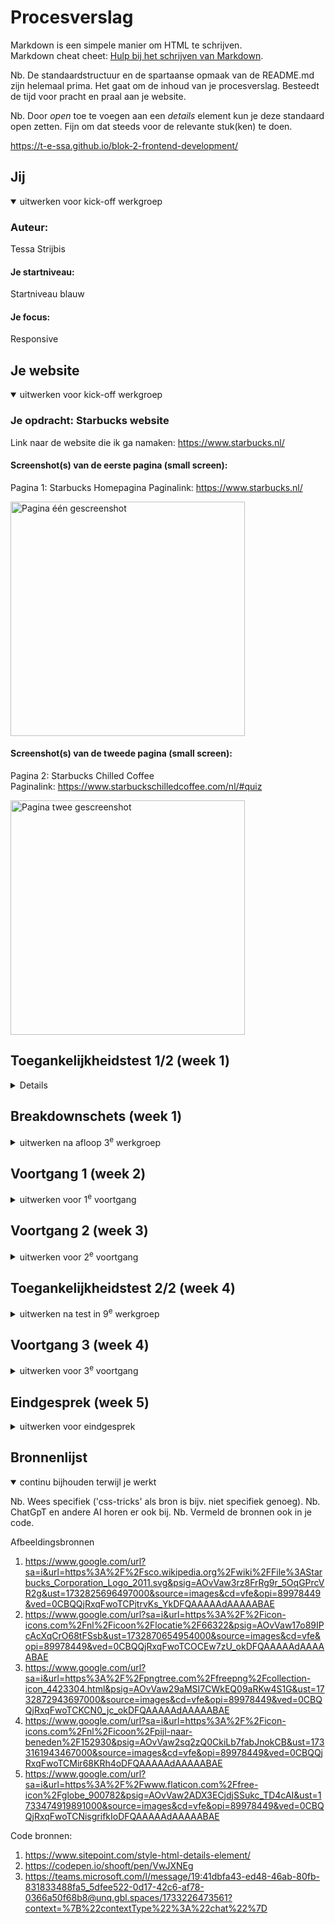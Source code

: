 # Procesverslag
Markdown is een simpele manier om HTML te schrijven.  
Markdown cheat cheet: [Hulp bij het schrijven van Markdown](https://github.com/adam-p/markdown-here/wiki/Markdown-Cheatsheet).

Nb. De standaardstructuur en de spartaanse opmaak van de README.md zijn helemaal prima. Het gaat om de inhoud van je procesverslag. Besteedt de tijd voor pracht en praal aan je website.

Nb. Door *open* toe te voegen aan een *details* element kun je deze standaard open zetten. Fijn om dat steeds voor de relevante stuk(ken) te doen.

https://t-e-ssa.github.io/blok-2-frontend-development/



## Jij

<details open>
  <summary>uitwerken voor kick-off werkgroep</summary>

  ### Auteur:
  Tessa Strijbis

  #### Je startniveau:
  Startniveau blauw

  #### Je focus:
  Responsive
 
</details>





## Je website

<details open>
  <summary>uitwerken voor kick-off werkgroep</summary>

  ### Je opdracht: Starbucks website
  Link naar de website die ik ga namaken: https://www.starbucks.nl/

  #### Screenshot(s) van de eerste pagina (small screen): 
  Pagina 1: Starbucks Homepagina 
  Paginalink: https://www.starbucks.nl/

  <img src="readme-images/pagina_1.png" width="375px" alt="Pagina één gescreenshot">
  
  
  #### Screenshot(s) van de tweede pagina (small screen):
  Pagina 2: Starbucks Chilled Coffee   
  Paginalink: https://www.starbuckschilledcoffee.com/nl/#quiz

  <img src="readme-images/pagina_2.png" width="375px" alt="Pagina twee gescreenshot">
</details>



## Toegankelijkheidstest 1/2 (week 1)

<details>
  Website starbucks.nl
Test 1 door Tessa Strijbis

**Content**
1.	Duidelijk taalgebruik en vermijd stijlfiguren, idiomen en ingewikkelde metaforen.
2.	Zorg ervoor dat de inhoud van knoppen, links en labels (in formulieren) uniek en beschrijvend zijn. 

Opmerkingen - Content
Op de site van Starbucks op een “Nederlandse” versie worden soms ook Engelse termen gebruikt. Dit is bijvoorbeeld terug te zien in de hoofdnavigatie bovenaan de pagina, waarbij de volgende onderdelen staan: Menu, Our Coffees, Bezorging, Verantwoordelijkheid, Carrière, Studentenkorting.

Bij het zoeken naar een locatie waar de klant met zijn/haar studentenkaart 20% korting krijgt op één drankje of één food item naar keuze, staan de vestigingen niet op alfabetische volgorde gerangschikt en moet de klant alle vestigingen afgaan om de juiste te kunnen vinden. Sorteren of filteren is hierbij ook niet mogelijk. 

Het taalgebruik verder is over het algemeen niet lastig verwoord en erg duidelijk. 
Wel staan er op de pagina “Onze koffie” veel knoppen die niet direct aangeven waar ze naar toe wijzen. De knoppen hebben dan bijvoorbeeld de namen “Medium Roasts” of “Blonde Roasts”.


**Global code**
1.	Valideer uw HTML.
2.	Gebruik een lang-attribuut op het HTML-element.
3.	Geef elke pagina een unieke titel.
4.	Zorg ervoor dat viewport-zoom niet is uitgeschakeld.

Opmerkingen – Global code
Bij het valideren komen er heel veel info’s, waarschuwingen en een aantal error’s in beeld. Ondanks dat de website goed functioneert, maakt dit het lastiger voor een screenreader om soepel door de website te gaan. Dit zou dus zeker verbeterd mogen worden.
Het HTML-element bevat inderdaad een lang-attribuut. Verder bevat elke pagina een unieke titel en de viewport-zoom is ingeschakeld. 


**Keyboard**
Het is belangrijk dat uw interface en content bediend en genavigeerd kunnen worden met behulp van een toetsenbord. Sommige mensen kunnen geen muis gebruiken of gebruiken andere ondersteunde technologieën die mogelijk niet toestaan om te zweven of nauwkeurig te klikken. 

1.	Zorg dat er een zichtbare focusstijl is voor interactieve elementen die worden genavigeerd (tab en shift + tab) via toetsenbordinvoer. 
2.	Controleer of de focusvolgorde van het toetsenbord overeenkomt met de visuele lay-out. 

Opmerkingen – Keyboard
De focusstijl voor interactieve elementen wordt aangegeven door een groene rand om de elementen heen. Dit is duidelijk zichtbaar.
De focusvolgorde komt over het algemeen overeen met de visuele lay-out, maar toch zijn er plekken die worden overgeslagen als het gaat om de site verkennen met het toetsenbord. Kijk bijvoorbeeld naar de pagina “Onze koffies”. Op deze pagina kom je met alleen het toetsenbord niet bij de knop “Bestel nu”, terwijl dat juist zo’n belangrijke knop is.

**Mobiel en aanraking**
Waar u op moet letten bij mobiele ervaringen. 
1.	Controleer of de site in elke gewenste richting kan worden gedraaid. 
2.	Horizontaal scrollen verwijderen.
3.	Zorg ervoor dat knop- en linkpictogrammen eenvoudig geactiveerd kunnen worden (grootte en positie).
4.	Zorg voor voldoende ruimte tussen interactieve items, zodat er een scrollgebied ontstaat. 

Opmerkingen – Mobiel en aanraking
De Starbucks site ondersteunt zowel portret- als landschapsweergave goed. Horizontaal scrollen is ook niet van toepassing bij de site. Verder zijn de knoppen op de site over het algemeen groot genoeg. De links daarentegen zouden wel extra ruimte mogen krijgen, zodat het voor de gebruiker makkelijker wordt om de juiste aan te kunnen klikken. Tot slot is de ruimte tussen de interactieve items voldoende. 


**Koppen**
Koptekstelementen (h1, h2, h3, etc.) helpen de inhoud van de pagina op te delen in gerelateerde “brokken” informatie. Ze zijn ongelooflijk belangrijk om mensen die ondersteunende technologie gebruiken te helpen de betekenis van een pagina of weergave te begrijpen.

1.	Gebruik kopteksten om inhoud te introduceren.
2.	Gebruik slechts één h1-element per pagina of weergave.
3.	Koptekstelementen moeten in een logische volgorde worden geschreven.
4.	Sla geen kopniveaus over. 

Opmerkingen – Koppen
Koppen worden goed gebruikt om inhoud te introduceren en de pagina’s hebben slechts één h1-element per pagina of weergave. De koppen volgen meestal een logische volgorde, maar soms worden sommige niveaus overgeslagen. Dan wordt er wel gebruik gemaakt van een h2 of een h4, maar dan is er nergens op die pagina een h3 gebruikt.


**Lijsten**
Lijstelementen laten mensen weten of een verzameling items gerelateerd is, of ze opeenvolgend zijn en hoeveel items er in de lijstgroepering aanwezig zijn.

1.	Gebruik lijstelementen (ol-, ul- en di-elementen) voor de lijstinhoud.

Opmerkingen – Lijsten
Lijsten worden meestal correct opgebouwd met ul- en ol-elementen. 


**Afbeeldingen**
Afbeeldingen zijn een veelvoorkomend onderdeel van de meeste websites. Zorg ervoor dat iedereen ervan kan genieten.
1.	Zorg ervoor dat alle img-elementen een alt-attribuut hebben.
2.	Zorg ervoor dat decoratieve afbeeldingen lege attribuutwaarden (null alt) gebruiken.
3.	Bied een tekstueel alternatief voor complexe afbeeldingen zoals grafieken, en kaarten.
4.	Voor afbeeldingen die tekst bevatten, zorg ervoor dat de alt-beschrijving de tekst van de afbeelding bevat.

Opmerkingen – Afbeeldingen
Niet alle afbeeldingen zijn voorzien van een alt-attribuut. Dit is wel erg belangrijk voor het gebruik van een screenreader. Verder heeft de kaart op de homepagina geen beschrijvende tekst die verteld wat er op die kaart te zien is.

**Media (Video en Audio)**
Media omvatten content zoals vooraf opgenomen en live audio en video.
1.	Zorg ervoor dat de media niet automatisch wordt afgespeeld.
2.	Controleer of alle media gepauzeerd kunnen worden.
3.	Video – Controleer of er ondertiteling aanwezig is.
4.	Audio – Controleer of er transcripties beschikbaar zijn.

Opmerking – Media
Bij de pagina “Verantwoordelijkheid” is goed te zien hoe media niet automatisch wordt afgespeeld en juist een play- en pauzeknop bevat, maar op de pagina “Starbucks Ready tot Drink” is te zien hoe media juist automatisch al afspeelt en hier is ook geen play- en pauzeknop aanwezig. Op de pagina “Verantwoordelijkheid is de video een link naar een YouTube video. Hierbij is ondertiteling aanwezig maar geen transcriptie. Als je kijkt naar de pagina “Starbucks Ready to Drink” is er helemaal ondertiteling aanwezig of transcriptie. Er wordt in deze video’s niet gesproken dus ondertiteling is hier geen noodzaak.


**Controles**
Bedieningselementen zijn interactie elementen, zoals koppelingen en knoppen, waarmee een gebruiker naar een bestemming kan navigeren of een actie kan uitvoeren.
1.	Gebruik het a-element voor links.
2.	Zorg ervoor dat links herkenbaar zijn als links.
3.	Zorg ervoor dat de besturingselementen de status :focus hebben.
4.	Gebruik het knopelement voor knoppen.
5.	Zorg voor skiplink en zorg ervoor dat deze zichtbaar is wanneer de focus erop staat.
6.	Identificeer links die een nieuwe tabblad of venster worden geopend. 

Opmerkingen – Controles
De links zijn correct weergegeven met a-elementen. De meeste links zijn duidelijk herkenbaar, alleen in de footer van de site is niet meteen duidelijk te zien dat sommige onderdelen ook links zijn. Besturingselementen hebben een focusstatus. Deze focusstatus zou wel eventueel iets consistenter worden toegepast. Verder zijn de knoppen correct weergegeven met button-elementen. Er is geen zichtbare skiplink aanwezig. Het toevoegen van een skiplink kan navigatie voor toetsenbord gebruikers sterk verbeteren. Als laatste worden links die in nieuwe tabbladen worden geopend niet altijd aangekondigd. 


**Verschijning**
Hoe de inhoud van uw website-app er in een bepaalde situatie uitziet.
1.	Controleer of de donkere en lichte modus worden ondersteund.
2.	Controleer of de modus met hoog contrast wordt ondersteund.
3.	Vergroot de tekstgrootte naar 200%.
4.	Zorg ervoor dat kleur niet de enige manier is om informatie over te brengen.

Opmerkingen – Verschijning
De site ondersteunt geen donkere modus en een hoog contrastmodus wordt niet volledig ondersteund. De tekst vergroten tot 200% zorgt er wel voor dat de lay-out grotendeels intact blijft. Er wordt op de site goed rekeningen mee gehouden dat kleur niet de enige manier is om informatie over te brengen.


**Animatie**
Content die beweegt, hetzij uit zichzelf, hetzij wanneer deze wordt geactiveerd door een persoon die een besturingselement activeert. 
1.	Zorg ervoor dat de animaties subtiel zijn en niet te veel opvallen. 
2.	Zorg voor een mechanisme om de achtergrondvideo te pauzeren.
3.	Zorg ervoor dat alle animaties voldoen aan de media query prefers-reduced-motion.

Opmerkingen – Animatie
De animaties zijn over het algemeen subtiel en niet erg afleidend. Er is zoals eerder als verteld niet overal een mogelijkheid om achtergrondvideo’s te pauzeren. Verder houdt de website geen rekening met de prefers-reduced-motion-instelling. 


**Kleurcontrast**
Kleurcontrast is de leesbaarheid van kleuren als ze naast en op elkaar worden geplaatst.
1.	Controleer het contrast voor alle tekst van normale grootte.
2.	Controleer het contrast voor alle grote tekst.
3.	Controleer het contrast voor alle pictogrammen.
4.	Controleer tekst die afbeeldingen of video overlapt.
5.	Controleer aangepaste :selectiekleuren.

Opmerkingen - Kleurcontrast
Het contrast van bijna alle tekst van normale grootte is voldoende. In de footer van de site staat onderaan wel tekst/links die een minder goed contrast hebben doordat die onderdelen een donkere kleur tekst hebben en de achtergrond is daar ook al donker van kleur. Het contrast voor alle grote tekst en pictogrammen is wel helemaal voldoende. Ook de tekst die afbeeldingen of video overlapt bevat voldoende contrast. Dit geld ook voor de aangepaste selectiekleuren.



  ### Bevindingen
  Conclusie van test 1


Taalgebruik
1.	Vermijd het gebruik van Engelse termen in een Nederlandse versie van de website.

Navigatie en toegankelijkheid
1.	Zorg ervoor dat vestigingen voor studentenkorting op alfabetische volgorde wordt weergegeven.
2.	Maak de knoppen op de pagina “Onze koffie” duidelijker door ze beschrijvend te maken.
3.	Voeg een zichtbare skiplink toe om navigatie voor toetsenbordgebruikers simpelere te maken.

Algemene code
1.	Verbeter de HTML-validatie door foutmeldingen en waarschuwingen aan te pakken.
2.	Zorg ervoor dat alle afbeeldingen een alt-attribuut hebben en dat eventuele decoratieve afbeeldingen een leeg alt-attribuut krijgen.

Toetsenbordbediening
1.	Verbeter de focusvolgorde, vooral op de pagina “Onze koffie”, zodat de belangrijkste knoppen toegankelijk zijn via toetsenbordbediening.

Besturingselementen en links
1.	Zorg ervoor dat links meer ruimte krijgen zodat ze makkelijker aanklikbaar zijn op mobiele apparaten.
2.	Maak alle links in de footer van de site duidelijk leesbaar en herkenbaar.
3.	Zorg ervoor dat alle links die een nieuw tabblad openen goed worden aangeduid.

Koppen en lijsten
1.	Zorg ervoor dat knoppen op de pagina’s in een logische volgorde worden gebruikt, zonder niveaus over te slaan. 

Media
1.	Zorg ervoor dat op alle pagina’s media niet automatisch afspeelt, en dat er pauze- en afspeelknoppen aanwezig zijn.
2.	Voeg waar nodig transcripties toe.
3.	Zorg ervoor dat de reduced-motion-instelling wordt toegepast op de site als de gebruiker dit heeft aangegeven.

Contrast 
1.	Ondersteun donkere modus en een hoog contrastmodus






**Conclusie screenreader van test 1**
De Nederlandse Starbucks-website heeft enkele toegankelijkheidsproblemen voor gebruikers van screenreaders. Veel link, zoals die naar promoties of seizoensgebonden items zijn afbeeldingen zonder alternatieve tekst, wat verwarrend kan zijn. Ook missen sommige knoppen, zoals voor bestellen, belangrijke beschrijvingen, wat het navigeren moeilijker maakt. Door alternatieve tekst toe te voegen en knoppen duidelijker te labelen, kan de website gebruiksvriendelijk worden voor alle bezoekers. 

  
</details>



## Breakdownschets (week 1)

<details>
  <summary>uitwerken na afloop 3<sup>e</sup> werkgroep</summary>

  ### de hele pagina: 
  <img src="readme-images/breakdown_schets-pagina_1.png" width="375px" alt="breakdown van de gehele eerste pagina">
  <img src="readme-images/breakdown_schets-pagina_2.png" width="375px" alt="breakdown van de gehele tweede pagina">

  ### dynamisch deel (bijv menu): 
  <img src="readme-images/breakdown_schets-menu.png" width="375px" alt="breakdown van een menu">

</details>





## Voortgang 1 (week 2)

<details>
  <summary>uitwerken voor 1<sup>e</sup> voortgang</summary>


  ### Stand van zaken

  Bij het eerste gesprek had ik voornamelijk dat ik zat te twijfelen tussen of een kopje nou een h2, h3 of een h4 element moest zijn. Uit dat feedback gesprek haalde ik veel goeie dingen, zodat ik gelijk goed kon gaan bouwen op mijn html structuur.

</details>





## Voortgang 2 (week 3)

<details>
  <summary>uitwerken voor 2<sup>e</sup> voortgang</summary>

  ### Stand van zaken
  Vragen die ik had tijdens dit feedback gesprek
- Gebruik ik te veel classes?
- Hoe voeg ik het logo in menubalk opengeklapt toe?
- Hoe krijg ik de link + button in het midden van de groene container op pagina 2.

  

</details>





## Toegankelijkheidstest 2/2 (week 4)

<details>
  <summary>uitwerken na test in 9<sup>e</sup> werkgroep</summary>

  ### Bevindingen
  Naam: Tessa Strijbis
  Test: 2
 
Content
Duidelijk taalgebruik
Unieke beschrijving knoppen
 
Opmerkingen content
Mijn site bevat volledig correct Nederlands. Alle tekst is geformuleerd in normale Nederlands zinnen.
De knoppen bevatten allemaal duidelijke call-to-actions die de gebruiker precies verteld wat hij/zij moet doen
 
 
Global code
Valideer uw html
Gebruik een lang-attribuut op het html element
Geef elke pagina een unieke titel
Zorg ervoor dat viewport-zoom niet is uitgeschakeld
 
Opmerkingen global code
De code bevat geen errors.
De lang van mijn site is ingesteld op NL.
Alle pagina’s bevatten een unieke titel die omschrijft wat er op de bewuste pagina te vinden is.
Op telefoon is inzoomen mogelijk. De viewport staat dus aan.
 
Toetsenbord
Zorg voor een duidelijke stijl bij interactieve elementen waarnaar wordt genavigeerd
Zorg ervoor dat de focus volgorde overeenkomt met de beeld indeling.
 
Opmerkingen toetsenbord
Het is duidelijk welk element geselecteerd is door middel van een blauwe omlijning.
De volgorde van de focus komt overeen met de volgorde van de content op de pagina.
 
Mobiel en aanraking
Bekijk of de site gedraaid kan worden
Verwijder horizontaal scrollen
Zorg ervoor dat knoppen en links makkelijk gebruikt kunnen worden (grootte en positie)
Zorg voor genoeg witruimte tussen interactieve elementen voor scroll ruimte
 
Opmerkingen mobiel en aanraking
De site kam gedraaid worden en blijft volledig functioneel.
Horizontaal scrollen is niet mogelijk op mijn site.
Alle knoppen zijn duidelijk vormgegeven en goed klikbaar.
Over de gehele site is genoeg witruimte om te kunnen scrollen door de pagina.
 
Headings
Gebruik header elementen om nieuwe content te introduceren
Gebruik maar één h1 element per pagina
Header elementen moeten in een logische volgorde worden geschreven
Sla geen heading levels over
 
Opmerkingen headings
Alle nieuwe content word geïntroduceerd met een header element.
Allebei mijn pagina’s bevatten maar 1 h1 tag.
De volgorde van de header elementen op mijn pagina zijn logisch en lopen op volgorde.
Er is geen header level overgeslagen.
 
Lists
Maak gebruik van de elementen ol, ul en dl voor content die in een lijst hoort
 
Opmerkingen lists
Op mijn site is meerdere keren gebruik gemaakt van een ul
 
Images
Zorg ervoor dat alle img elementen een alt attribuut hebben
Zorg ervoor dat alle decoratieve img een null alt attribuut hebben
Bied een tekst alternatief voor grote img zoals grafieken en kaarten
Voor een img met tekst, zorg ervoor dat de alt omschrijving de tekst bevat
 
Opmerkingen images
Ik heb aan iedere foto een alt tag toegevoegd.
De site maakt geen gebruik van decoratieve foto’s.
De site bevat één kaart, deze bevat geen alternatief.
De alt tags bevatten een gepaste omschrijving voor bij de foto.
 
Media (video and audio)
Zorg ervoor dat media niet automatisch afspeelt
Zorg ervoor dat alle media gepauzeerd kan worden
Zorg voor ondertiteling bij video’s
Zorg voor transcripties bij geluid
 
Opmerkingen media (video en audio)
Mijn site bevat één video, deze staat standaard gepauzeerd en moet aangezet worden door de gebruiker.
De media kan gepauzeerd worden.
De video bevat geen geluid en dus ook geen ondertiteling.
De site bevat geen geluiden.
 
Controls
Gebruik een a element voor links
Zorg ervoor dat links herkenbaar zijn als links
Zorg ervoor dat controls de staat :focus hebben
Gebruik het button element voor knoppen
Zorg voor een skip link en zorg dat deze zichtbaar is wanneer gefocust
Identificeer links die geopend worden in een nieuwe tab of venster worden geopend.
 
Opmerkingen controls
Alle links bestaan uit een een a element.
Alle links op mijn pagina zijn vormgegeven op een manier dat deze herkent kunnen worden als links.
Er zijn geen extra focus states toegevoegd.
Alle knoppen bestaan uit een button element.
Er is geen skip link aanwezig op mijn pagina.
De links die naar een andere pagina leiden zijn duidelijk vormgegeven.
 
Apprearance
Kijk of light- en dark mode worden ondersteund
Bekijk of de hoge contrast modus wordt ondersteund
Zet de tekst grootte op 200%
Zorg ervoor dat informatie niet alleen wordt overgebracht via kleur


Opmerkingen appearance
De site bevat een light- en darkmode die verandert op basis van de gebruikers voorkeur.
Er is geen bijzondere ondersteuning voor high contrast.
De grootte van de tekst op mijn site schaalt mee met de voorkeur van de gebruiker.
De informatie wordt ook met vormen en grootte ondersteund.
 
Animation
Zorg ervoor dat animaties subtiel zijn en niet te druk
Zorg voor een mechanisme om achtergrond videos te pauzeren
Zorg ervoor dat alle animaties voldoen aan mediaquery voorkeur reduced motion
 
Opmerkingen animation
De site maakt geen gebruik van animaties.
De site maakt geen gebruik van animaties.
Er zijn geen animaties en ik heb dus ook niks gedaan met reduced motion.
 
Color contrast
Bekijk het contrast voor alle normale teksten
Bekijk het contrast voor alle grote teksten
Bekijk het contrast voor alle iconen
Bekijk tekst die fotos of videos overlapt
Bekijk aangepaste selectie kleuren
 
Opmerkingen color contrast
Alle tekst is zwart met witte achtergrond en in darkmodus is dit andersom.
Alle grotere teksten is zwart met witte achtergrond en in darkmodus is dit andersom.
Alle iconen hebben een goed contrast en zijn daardoor goed zichtbaar.
De tekst die over afbeeldingen loopt is goed zichtbaar door de lichte tekst op de donkere achtergrond.
De tekst word blauw indien deze geselecteerd is.
  
</details>





## Voortgang 3 (week 4)

<details>
  <summary>uitwerken voor 3<sup>e</sup> voortgang</summary>

  ### Stand van zaken
  Bij de feedback had ik een aantal vragen
  - Hoe zet ik de knoppen van carrousel 2 op de goede plek?
  - Hoe voeg je 2 dezelfde code toe in javascript, maar zodat het niet dubbel in de code staat?
  - Hoe kan ik de bekijk knop op de goeie plek zetten bij carrousel 1?

</details>





## Eindgesprek (week 5)

<details>
  <summary>uitwerken voor eindgesprek</summary>

  ### Je uitkomst - karakteristiek screenshots:
  <img src="readme-images/screencapture-t-e-ssa-github-io-blok-2-frontend-development-2024-12-09-21_26_23.pdfscreencapture-t-e-ssa-github-io-blok-2-frontend-development-2024-12-09-21_26_23.pdf" width="375px" alt="uitomst opdracht 1">

  <img src="readme-images/screencapture-t-e-ssa-github-io-blok-2-frontend-development-ready-to-drink-html-2024-12-09-21_30_15.pdfscreencapture-t-e-ssa-github-io-blok-2-frontend-development-ready-to-drink-html-2024-12-09-21_30_15.pdf">


  ### Dit ging goed/Heb ik geleerd: 
  Ik stelde veel vragen tijdens de les waardoor tussentijdse problemen vaak al snel konden worden opgelost. Waar ik erg trots op ben is dat ik zelf de footer heb gemaakt en dat ik helemaal zelf ervoor heb gezorgd dat er een knop is waarvan de inhoud van de knop aanpast in javascript. 


  ### Dit was lastig/Is niet gelukt:
  Helaas is het mij niet gelukt om de "bekijkKnop" op de goeie plaats te krijgen en responsive te krijgen. Dit komt omdat ik het erg lastig vond om de code van Sanne te gebruiken en om te zetten naar mijn eigen website. Ik heb meerdere malen tijdens de les hier om hulp gevraagd, maar helaas kwamen daar wat kleine tips uit en ben ik niet veel verder gekomen.
</details>





## Bronnenlijst

<details open>
  <summary>continu bijhouden terwijl je werkt</summary>

  Nb. Wees specifiek ('css-tricks' als bron is bijv. niet specifiek genoeg). 
  Nb. ChatGpT en andere AI horen er ook bij.
  Nb. Vermeld de bronnen ook in je code.

Afbeeldingsbronnen
1. https://www.google.com/url?sa=i&url=https%3A%2F%2Fsco.wikipedia.org%2Fwiki%2FFile%3AStarbucks_Corporation_Logo_2011.svg&psig=AOvVaw3rz8FrRg9r_5OqGPrcVR2g&ust=1732825696497000&source=images&cd=vfe&opi=89978449&ved=0CBQQjRxqFwoTCPjtrvKs_YkDFQAAAAAdAAAAABAE 
2. https://www.google.com/url?sa=i&url=https%3A%2F%2Ficon-icons.com%2Fnl%2Ficoon%2Flocatie%2F66322&psig=AOvVaw17o89IPcAcXqCrO68tFSsb&ust=1732870654954000&source=images&cd=vfe&opi=89978449&ved=0CBQQjRxqFwoTCOCEw7zU_okDFQAAAAAdAAAAABAE 
3. https://www.google.com/url?sa=i&url=https%3A%2F%2Fpngtree.com%2Ffreepng%2Fcollection-icon_4423304.html&psig=AOvVaw29aMSI7CWkEQ09aRKw4S1G&ust=1732872943697000&source=images&cd=vfe&opi=89978449&ved=0CBQQjRxqFwoTCKCN0_jc_okDFQAAAAAdAAAAABAE 
4. https://www.google.com/url?sa=i&url=https%3A%2F%2Ficon-icons.com%2Fnl%2Ficoon%2Fpijl-naar-beneden%2F152930&psig=AOvVaw2sq2zQ0CkiLb7fabJnokCB&ust=1733161943467000&source=images&cd=vfe&opi=89978449&ved=0CBQQjRxqFwoTCMir68KRh4oDFQAAAAAdAAAAABAE 
5. https://www.google.com/url?sa=i&url=https%3A%2F%2Fwww.flaticon.com%2Ffree-icon%2Fglobe_900782&psig=AOvVaw2ADX3ECjdjSSukc_TD4cAI&ust=1733474919891000&source=images&cd=vfe&opi=89978449&ved=0CBQQjRxqFwoTCNisgrifkIoDFQAAAAAdAAAAABAE 

Code bronnen:
1. https://www.sitepoint.com/style-html-details-element/ 
2. https://codepen.io/shooft/pen/VwJXNEg 
3. https://teams.microsoft.com/l/message/19:41dbfa43-ed48-46ab-80fb-831833488fa5_5dfee522-0d17-42c6-af78-0366a50f68b8@unq.gbl.spaces/1733226473561?context=%7B%22contextType%22%3A%22chat%22%7D 




</details>

